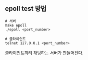 ## epoll test 방법

```shell
# 서버
make epoll
./epoll <port_number>
```

```shell
# 클라이언트
telnet 127.0.0.1 <port_number>
```

클라이언트끼리 채팅하는 서버가 만들어진다.
